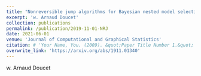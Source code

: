 ```yaml
---
title: "Nonreversible jump algorithms for Bayesian nested model selection"
excerpt: 'w. Arnaud Doucet'
collection: publications
permalink: /publication/2019-11-01-NRJ
date: 2021-06-01
venue: 'Journal of Computational and Graphical Statistics'
citation: # 'Your Name, You. (2009). &quot;Paper Title Number 1.&quot; <i>Journal 1</i>. 1(1).'
overwrite_link: 'https://arxiv.org/abs/1911.01340'
---
```

w. Arnaud Doucet